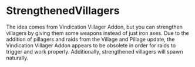 # StrengthenedVillagers
The idea comes from Vindication Villager Addon, but you can strengthen villagers by giving them some weapons instead of just iron axes. Due to the addition of pillagers and raids from the Village and Pillage update, the Vindication Villager Addon appears to be obsolete in order for raids to trigger and work properly. Additionally, strengthened villagers will spawn naturally.
